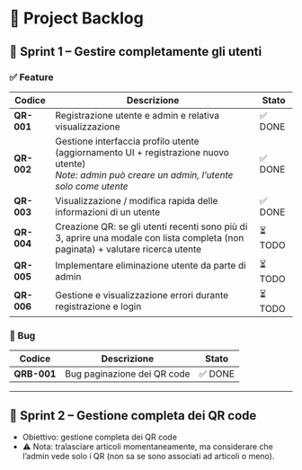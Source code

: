 # 📌 Project Backlog

## 🏃 Sprint 1 – Gestire completamente gli utenti

### ✅ Feature


| Codice                                                        | Descrizione                                                                                                                       | Stato   |
| ------------------------------------------------------------- | --------------------------------------------------------------------------------------------------------------------------------- | ------- |
| **QR-001**                                                    | Registrazione utente e admin e relativa visualizzazione                                                                           | ✅ DONE |
| **QR-002**                                                    | Gestione interfaccia profilo utente<br /> (aggiornamento UI + registrazione nuovo utente)<br>_Note: admin può creare un admin, l’utente solo come utente_ | ✅ DONE |                                                                                                                          |         |
| **QR-003**                                                    | Visualizzazione / modifica rapida delle informazioni di un utente                                                                 | ✅ DONE |
| **QR-004**                                                    | Creazione QR: se gli utenti recenti sono più di 3, aprire una modale con lista completa (non paginata) + valutare ricerca utente | ⏳ TODO |
| **QR-005**                                                    | Implementare eliminazione utente da parte di admin                                                                                | ⏳ TODO |
| **QR-006**                                                    | Gestione e visualizzazione errori durante registrazione e login                                                                   | ⏳ TODO |

### 🐞 Bug


| Codice      | Descrizione                 | Stato   |
| ----------- | --------------------------- | ------- |
| **QRB-001** | Bug paginazione dei QR code | ✅ DONE |

---

## 🏃 Sprint 2 – Gestione completa dei QR code

- Obiettivo: gestione completa dei QR code
- ⚠️ Nota: tralasciare articoli momentaneamente, ma considerare che l’admin vede solo i QR (non sa se sono associati ad articoli o meno).
